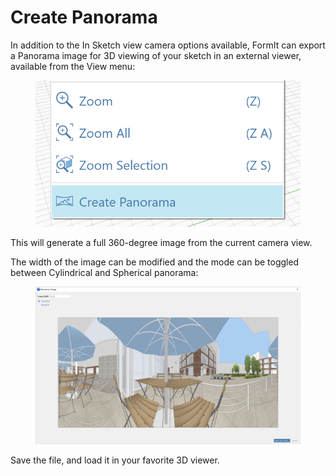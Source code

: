 # Create Panorama

In addition to the In Sketch view camera options available, FormIt can export a Panorama image for 3D viewing of your sketch in an external viewer, available from the View menu:

<figure><img src="../.gitbook/assets/PanoramaMenu.png" alt=""><figcaption></figcaption></figure>

This will generate a full 360-degree image from the current camera view. &#x20;

The width of the image can be modified and the mode can be toggled between Cylindrical and Spherical panorama:

<figure><img src="../.gitbook/assets/PanoramaDialog.png" alt=""><figcaption></figcaption></figure>

Save the file, and load it in your favorite 3D viewer.
